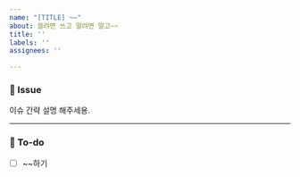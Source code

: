 ```yaml
---
name: "[TITLE] ~~"
about: 쓸려면 쓰고 말려면 말고~~
title: ''
labels: ''
assignees: ''

---
```


### 📌 Issue
이슈 간략 설명 해주세용.

---
### 🚀 To-do
- [ ] \~\~하기
